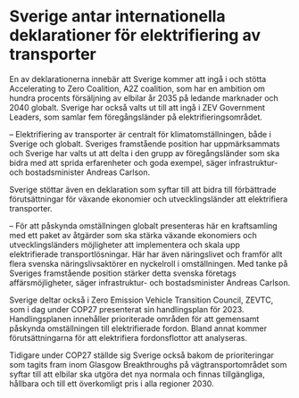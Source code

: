 # Sverige antar internationella deklarationer för elektrifiering av transporter

En av deklarationerna innebär att Sverige kommer att ingå i och stötta Accelerating to Zero Coalition, A2Z coalition, som har en ambition om hundra procents försäljning av elbilar år 2035 på ledande marknader och 2040 globalt. Sverige har också valts ut till att ingå i ZEV Government Leaders, som samlar fem föregångsländer på elektrifieringsområdet.

– Elektrifiering av transporter är centralt för klimatomställningen, både i Sverige och globalt. Sveriges framstående position har uppmärksammats och Sverige har valts ut att delta i den grupp av föregångsländer som ska bidra med att sprida erfarenheter och goda exempel, säger infrastruktur- och bostadsminister Andreas Carlson.

Sverige stöttar även en deklaration som syftar till att bidra till förbättrade förutsättningar för växande ekonomier och utvecklingsländer att elektrifiera transporter.

– För att påskynda omställningen globalt presenteras här en kraftsamling med ett paket av åtgärder som ska stärka växande ekonomiers och utvecklingsländers möjligheter att implementera och skala upp elektrifierade transportlösningar. Här har även näringslivet och framför allt flera svenska näringslivsaktörer en nyckelroll i omställningen. Med tanke på Sveriges framstående position stärker detta svenska företags affärsmöjligheter, säger infrastruktur- och bostadsminister Andreas Carlson.

Sverige deltar också i Zero Emission Vehicle Transition Council, ZEVTC, som i dag under COP27 presenterat sin handlingsplan för 2023. Handlingsplanen innehåller prioriterade områden för att gemensamt påskynda omställningen till elektrifierade fordon. Bland annat kommer förutsättningarna för att elektrifiera fordonsflottor att analyseras.

Tidigare under COP27 ställde sig Sverige också bakom de prioriteringar som tagits fram inom Glasgow Breakthroughs på vägtransportområdet som syftar till att elbilar ska utgöra det nya normala och finnas tillgängliga, hållbara och till ett överkomligt pris i alla regioner 2030.
